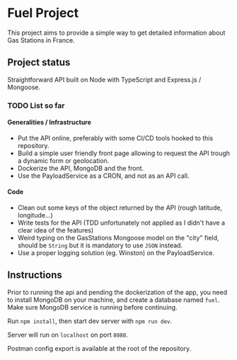 # Fuel Project

This project aims to provide a simple way to get detailed information about Gas Stations in France.

## Project status

Straightforward API built on Node with TypeScript and Express.js / Mongoose.

### TODO List so far

#### Generalities / Infrastructure

- Put the API online, preferably with some CI/CD tools hooked to this repository.
- Build a simple user friendly front page allowing to request the API trough a dynamic form or geolocation.
- Dockerize the API, MongoDB and the front.
- Use the PayloadService as a CRON, and not as an API call.

#### Code

- Clean out some keys of the object returned by the API (rough latitude, longitude...)
- Write tests for the API (TDD unfortunately not applied as I didn't have a clear idea of the features)
- Weird typing on the GasStations Mongoose model on the "city" field, should be `String` but it is mandatory to use `JSON` instead.
- Use a proper logging solution (eg. Winston) on the PayloadService.

## Instructions

Prior to running the api and pending the dockerization of the app, you need to install MongoDB on your machine, and create a database named `fuel`. Make sure MongoDB service is running before continuing.

Run `npm install`, then start dev server with `npm run dev`.

Server will run on `localhost` on port `8080`.

Postman config export is available at the root of the repository.

